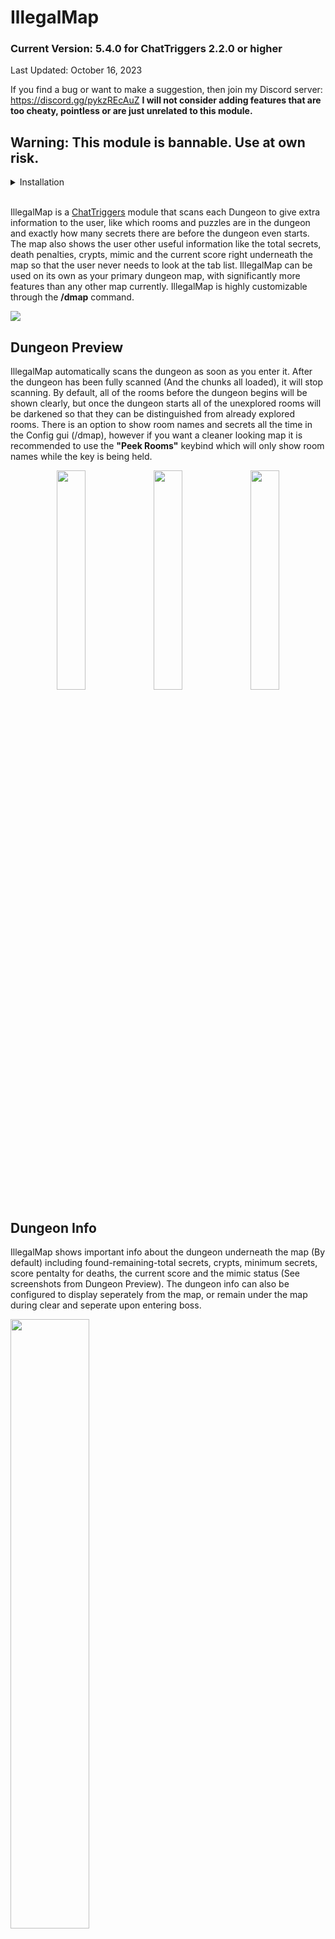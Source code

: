 # IllegalMap

### Current Version: 5.4.0 for ChatTriggers 2.2.0 or higher
Last Updated: October 16, 2023

If you find a bug or want to make a suggestion, then join my Discord server: https://discord.gg/pykzREcAuZ
**I will not consider adding features that are too cheaty, pointless or are just unrelated to this module.**

## Warning: This module is bannable. Use at own risk.

<details>
    <summary>Installation</summary>

## Installation
##### Prerequisites:
    - Minecraft Java Edition
    - Forge
    - ChatTriggers

1. Download the latest .zip folder from the "Releases" tab on the right hand side of the screen.<br>
Click on the latest release, and download the file by clicking on "IllegalMap.X.X.X.zip".
<img src="https://i.imgur.com/iEpBhVF.png" width=30%/>
<img src="https://i.imgur.com/4wYewe0.png" width=30%/>

2. Nagivate to the directory that the folder was installed to (Downloads folder by default) and right click the folder -> Extract All.
<img src="https://i.imgur.com/4NLVpbp.png" width=30%/>
<img src="https://i.imgur.com/rMT5NSG.png" width=30%/>

3. Open the newly extracted folder (Not the .zip) and there will be another folder named "IllegalMap" directly inside of it.<br>
The IllegalMap folder should contain several other folders, as well as an index.js and a metadata.json file.
<img src="https://i.imgur.com/WXxLIuy.png" width=30%/>

4. Copy the "IllegalMap" folder and navigate to your .minecraft/config/ChatTriggers/modules folder.<br>
You can also run the command "/ct files" in-game and then open the "modules" folder and that will take you to the same place.<br>
If you already have other CT modules installed, they should all appear here.

5. Paste the "IllegalMap" folder you copied in step 3 into the modules folder.<br>
If you already have IllegalMap installed, then you don't need to worry about deleting the old version. Just paste it and when you are asked what to do with the duplicate files, just select "Replace" and that will let you keep your old configs as well.

6. Run "/ct load" in-game to refresh the ChatTriggers modules.<br>
If Minecraft is not already running, then the module will be loaded automatically the next time you launch the game so you can just carry on.

If you are having trouble installing the module, then please make sure you have read over the installation guide **THOROUGHLY** before coming to me for help.

</details>
<br>

IllegalMap is a [ChatTriggers](https://www.chattriggers.com) module that scans each Dungeon to give extra information to the user, like which rooms and puzzles are in the dungeon and exactly how many secrets there are before the dungeon even starts.
The map also shows the user other useful information like the total secrets, death penalties, crypts, mimic and the current score right underneath the map so that the user never needs to look at the tab list.
IllegalMap can be used on its own as your primary dungeon map, with significantly more features than any other map currently.
IllegalMap is highly customizable through the **/dmap** command.

<img src="https://i.imgur.com/yMl9bRa.png">

## Dungeon Preview
IllegalMap automatically scans the dungeon as soon as you enter it. After the dungeon has been fully scanned (And the chunks all loaded), it will stop scanning.
By default, all of the rooms before the dungeon begins will be shown clearly, but once the dungeon starts all of the unexplored rooms will be darkened so that they can be distinguished from already explored rooms.
There is an option to show room names and secrets all the time in the Config gui (/dmap), however if you want a cleaner looking map it is recommended to use the **"Peek Rooms"** keybind which will only show room names while the key is being held.

<div class="row" align="center">
    <img src="https://i.imgur.com/iujvHR2.png" width=30%/>
    <img src="https://i.imgur.com/azlvob4.png" width=30%/>
    <img src="https://i.imgur.com/lVIlFmj.png" width=30%/>
</div>

## Dungeon Info
IllegalMap shows important info about the dungeon underneath the map (By default) including found-remaining-total secrets, crypts, minimum secrets, score pentalty for deaths, the current score and the mimic status (See screenshots from Dungeon Preview).
The dungeon info can also be configured to display seperately from the map, or remain under the map during clear and seperate upon entering boss.

<img src="https://i.imgur.com/UCrQTUA.png" width=50%/>

## Star Mob Radar
Finding star mobs can be hard, so IllegalMap has an option to show them all on the map similarly to player icons. This will show every star mob and miniboss currently in the player's render distance.

<img src="https://i.imgur.com/1LtnSpG.png" width=30%/>

The mob heads can be configured to have their border colors changed or just appear as small colored dots.

## Dungeon Logs
IllegalMap logs all of the dungeons that you scan. This lets the user view interesting statistics about the dungeon like the average number of secrets per floor, which puzzles or rooms appear the most (or least) or the average number of wither doors in each dungeon.
The command for Dungeon Logs is **"/dlogs \[floor]"**. If no floor is given, then it will show the statistics for every dungeon that you have logged.
The room percentages shown for rooms and puzzles show how the percentage of runs which that room appears in.
NOTE: This data is not sent anywhere. Only you have access to your own logs.

<img src="https://i.imgur.com/bZm5gvB.png"/>
<img src="https://i.imgur.com/u5zHymA.png"/>
<img src="https://i.imgur.com/ycCsaT6.png" width=40%/>

## Feature List
##### General
- Show unexplored dungeon rooms
- Show number of secrets in dungeon before the dungeon starts
- Automatically scans the dungeon
- Change background color and transparency of map
- Change map, head and checkmark scale
- Customizable map border
  - Smooth RGB option
  - Solid color
- Accurate player icons (Always links icons to correct player)
- Show player usernames on map
  - Option to show player names whilst holding spirit leaps
  - Show player ranks on the map
<img src="https://i.imgur.com/uji0Pyp.png">
- Automatically notifies of new IllegalMap updates

#### Score Calculator
- Customizable 270/300 score messages
- Client-side 270/300 score messages
- Auto detect mimic being found
- Announce mimic being killed
- Option to show seperately from the main map

##### Rooms
- Show which room contains the mimic (Floor 6-7)
<img src="https://i.imgur.com/dInXjX9.png" width=10%>

- Show room names
- Show room secrets
- Darken unexplored rooms
- Change wither door color on the map for visibility or aesthetics

#### Misc
- Star mob radar
  - Shows all of the loaded star mobs on your map
  - Togglable via /star
- Wither door ESP
- Star mob ESP
  - Also togglable via /staresp
